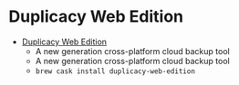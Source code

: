 # Duplicacy Web Edition
- [Duplicacy Web Edition](https://duplicacy.com/)
  -  A new generation cross-platform cloud backup tool
  - A new generation cross-platform cloud backup tool
  - `brew cask install duplicacy-web-edition`
